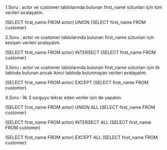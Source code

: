 1.Soru : actor ve customer tablolarında bulunan first_name sütunları için tüm verileri sıralayalım.

(SELECT first_name FROM actor)
UNION
(SELECT first_name FROM customer)

2.Soru : actor ve customer tablolarında bulunan first_name sütunları için kesişen verileri sıralayalım.

(SELECT first_name FROM actor)
INTERSECT
(SELECT first_name FROM customer)

3.Soru : actor ve customer tablolarında bulunan first_name sütunları için ilk tabloda bulunan ancak ikinci tabloda bulunmayan verileri sıralayalım.

(SELECT first_name FROM actor)
EXCEPT
(SELECT first_name FROM customer)

4.Soru : İlk 3 sorguyu tekrar eden veriler için de yapalım.

(SELECT first_name FROM actor)
UNION ALL
(SELECT first_name FROM customer)

(SELECT first_name FROM actor)
INTERSECT ALL
(SELECT first_name FROM customer)


(SELECT first_name FROM actor)
EXCEPT ALL
(SELECT first_name FROM customer)
